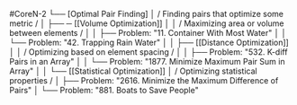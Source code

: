 #CoreN-2
└── [Optimal Pair Finding]
    │   / Finding pairs that optimize some metric /
    │
    ├── ─ [[Volume Optimization]]
    │   │   / Maximizing area or volume between elements /
    │   │   ├── Problem: "11. Container With Most Water"
    │   │   └── Problem: "42. Trapping Rain Water"
    │   │
    ├── [[Distance Optimization]]
    │   │   / Optimizing based on element spacing /
    │   │   ├── Problem: "532. K-diff Pairs in an Array"
    │   │   └── Problem: "1877. Minimize Maximum Pair Sum in Array"
    │   │
    └── [[Statistical Optimization]]
        │   / Optimizing statistical properties /
        │   ├── Problem: "2616. Minimize the Maximum Difference of Pairs"
        │   └── Problem: "881. Boats to Save People"
